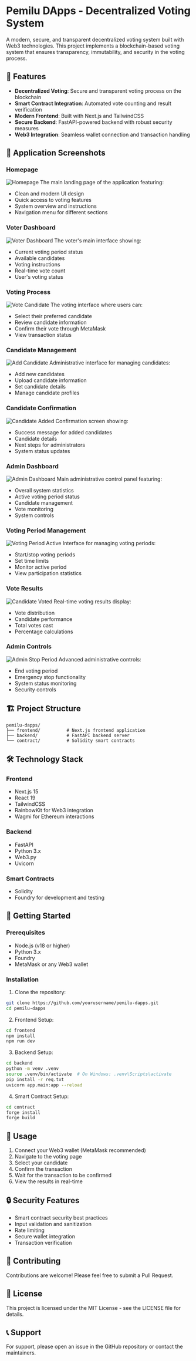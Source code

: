 # Pemilu DApps - Decentralized Voting System

A modern, secure, and transparent decentralized voting system built with Web3 technologies. This project implements a blockchain-based voting system that ensures transparency, immutability, and security in the voting process.

## 🚀 Features

- **Decentralized Voting**: Secure and transparent voting process on the blockchain
- **Smart Contract Integration**: Automated vote counting and result verification
- **Modern Frontend**: Built with Next.js and TailwindCSS
- **Secure Backend**: FastAPI-powered backend with robust security measures
- **Web3 Integration**: Seamless wallet connection and transaction handling

## 📸 Application Screenshots

### Homepage
![Homepage](./images/homepage.png)
The main landing page of the application featuring:
- Clean and modern UI design
- Quick access to voting features
- System overview and instructions
- Navigation menu for different sections

### Voter Dashboard
![Voter Dashboard](./images/voter-dashboard.png)
The voter's main interface showing:
- Current voting period status
- Available candidates
- Voting instructions
- Real-time vote count
- User's voting status

### Voting Process
![Vote Candidate](./images/vote-candidate.png)
The voting interface where users can:
- Select their preferred candidate
- Review candidate information
- Confirm their vote through MetaMask
- View transaction status

### Candidate Management
![Add Candidate](./images/add-candidate.png)
Administrative interface for managing candidates:
- Add new candidates
- Upload candidate information
- Set candidate details
- Manage candidate profiles

### Candidate Confirmation
![Candidate Added](./images/candidate-added.png)
Confirmation screen showing:
- Success message for added candidates
- Candidate details
- Next steps for administrators
- System status updates

### Admin Dashboard
![Admin Dashboard](./images/dashboard-admin.png)
Main administrative control panel featuring:
- Overall system statistics
- Active voting period status
- Candidate management
- Vote monitoring
- System controls

### Voting Period Management
![Voting Period Active](./images/voting-period-active.png)
Interface for managing voting periods:
- Start/stop voting periods
- Set time limits
- Monitor active period
- View participation statistics

### Vote Results
![Candidate Voted](./images/candidate-voted.png)
Real-time voting results display:
- Vote distribution
- Candidate performance
- Total votes cast
- Percentage calculations

### Admin Controls
![Admin Stop Period](./images/dashboard-admin-stop-period.png)
Advanced administrative controls:
- End voting period
- Emergency stop functionality
- System status monitoring
- Security controls

## 🏗️ Project Structure

```
pemilu-dapps/
├── frontend/          # Next.js frontend application
├── backend/           # FastAPI backend server
└── contract/          # Solidity smart contracts
```

## 🛠️ Technology Stack

### Frontend
- Next.js 15
- React 19
- TailwindCSS
- RainbowKit for Web3 integration
- Wagmi for Ethereum interactions

### Backend
- FastAPI
- Python 3.x
- Web3.py
- Uvicorn

### Smart Contracts
- Solidity
- Foundry for development and testing

## 🚀 Getting Started

### Prerequisites
- Node.js (v18 or higher)
- Python 3.x
- Foundry
- MetaMask or any Web3 wallet

### Installation

1. Clone the repository:
```bash
git clone https://github.com/yourusername/pemilu-dapps.git
cd pemilu-dapps
```

2. Frontend Setup:
```bash
cd frontend
npm install
npm run dev
```

3. Backend Setup:
```bash
cd backend
python -m venv .venv
source .venv/bin/activate  # On Windows: .venv\Scripts\activate
pip install -r req.txt
uvicorn app.main:app --reload
```

4. Smart Contract Setup:
```bash
cd contract
forge install
forge build
```

## 📝 Usage

1. Connect your Web3 wallet (MetaMask recommended)
2. Navigate to the voting page
3. Select your candidate
4. Confirm the transaction
5. Wait for the transaction to be confirmed
6. View the results in real-time

## 🔒 Security Features

- Smart contract security best practices
- Input validation and sanitization
- Rate limiting
- Secure wallet integration
- Transaction verification

## 🤝 Contributing

Contributions are welcome! Please feel free to submit a Pull Request.

## 📄 License

This project is licensed under the MIT License - see the LICENSE file for details.

## 📞 Support

For support, please open an issue in the GitHub repository or contact the maintainers.

